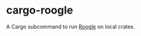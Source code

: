 # cargo-roogle
A Cargo subcommand to run [Roogle](https://github.com/hkmatsumoto/roogle) on local crates.